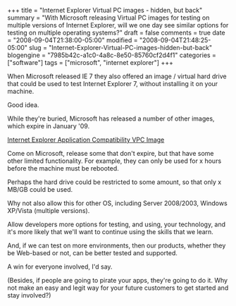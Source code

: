 +++
title = "Internet Explorer Virtual PC images - hidden, but back"
summary = "With Microsoft releasing Virtual PC images for testing on multiple versions of Internet Explorer, will we one day see similar options for testing on multiple operating systems?"
draft = false
comments = true
date = "2008-09-04T21:38:00-05:00"
modified = "2008-09-04T21:48:25-05:00"
slug = "Internet-Explorer-Virtual-PC-images-hidden-but-back"
blogengine = "7985b42c-a1c0-4a8c-8e50-85760cf2d4f1"
categories = ["software"]
tags = ["microsoft", "internet explorer"]
+++

<p>
When Microsoft released IE 7 they also offered an image / virtual hard drive that could be used to test Internet Explorer 7, without installing it on your machine.
</p>
<p>
Good idea.
</p>
<p>
While they&#39;re buried, Microsoft has released a number of&nbsp;other images, which expire in January &#39;09.
</p>
<p>
<a href="http://www.microsoft.com/downloads/details.aspx?FamilyID=21eabb90-958f-4b64-b5f1-73d0a413c8ef&amp;DisplayLang=en" target="_blank">Internet Explorer Application Compatibility VPC Image</a>
</p>
<p>
Come on Microsoft, release some that don&#39;t expire, but that have some other limited functionality. For example, they can only be used for x hours before the machine must be rebooted.
</p>
<p>
Perhaps the hard drive could be restricted to some amount, so that only x MB/GB could be used.
</p>
<p>
Why not also allow this for other OS, including Server 2008/2003, Windows XP/Vista (multiple versions).
</p>
<p>
Allow developers more options for testing, and using, your technology, and it&#39;s more likely that we&#39;ll want to continue using the skills that we learn.
</p>
<p>
And, if we can test on more environments, then our products, whether they be Web-based or not, can be better tested and supported.
</p>
<p>
A win for everyone involved, I&#39;d say.
</p>
<p>
(Besides, if people are going to pirate your apps, they&#39;re going to do it. Why not make an easy and legit way for your future customers to get started and stay involved?)
</p>

